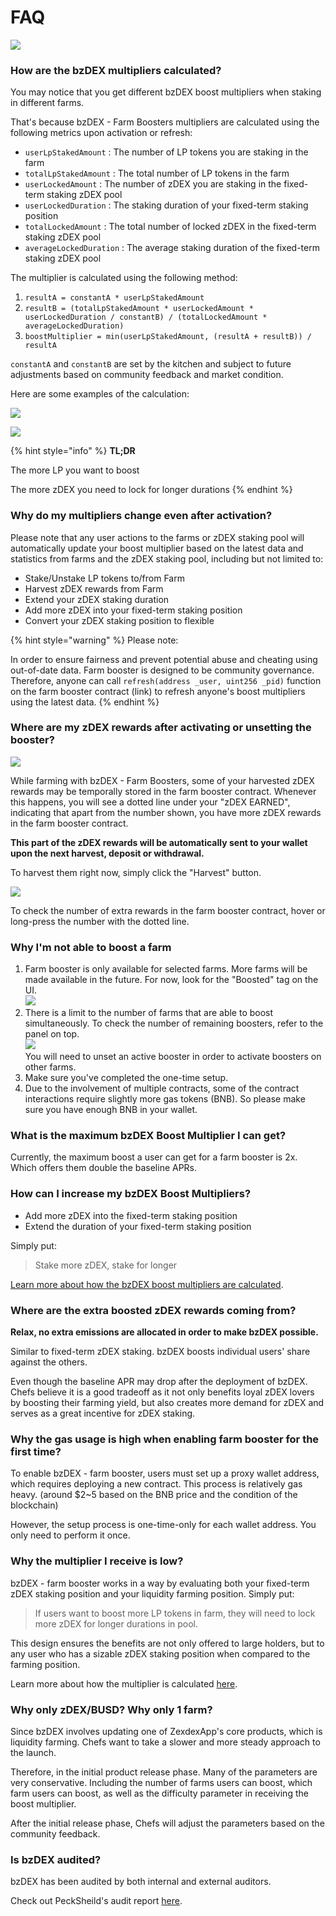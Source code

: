 # FAQ

![](../../../.gitbook/images/how-bzDEX-FAQ.png)

### How are the bzDEX multipliers calculated?

You may notice that you get different bzDEX boost multipliers when staking in different farms.

That's because bzDEX - Farm Boosters multipliers are calculated using the following metrics upon activation or refresh:

- `userLpStakedAmount` : The number of LP tokens you are staking in the farm
- `totalLpStakedAmount` : The total number of LP tokens in the farm
- `userLockedAmount` : The number of zDEX you are staking in the fixed-term staking zDEX pool
- `userLockedDuration` : The staking duration of your fixed-term staking position
- `totalLockedAmount` : The total number of locked zDEX in the fixed-term staking zDEX pool
- `averageLockedDuration` : The average staking duration of the fixed-term staking zDEX pool

The multiplier is calculated using the following method:

1. `resultA = constantA * userLpStakedAmount`
2. `resultB = (totalLpStakedAmount * userLockedAmount * userLockedDuration / constantB) / (totalLockedAmount * averageLockedDuration)`
3. `boostMultiplier = min(userLpStakedAmount, (resultA + resultB)) / resultA`

`constantA` and `constantB` are set by the kitchen and subject to future adjustments based on community feedback and market condition.

Here are some examples of the calculation:

![](../../../.gitbook/images/bzDEX-params.png)

![](../../../.gitbook/images/bzDEX-cal.png)

{% hint style="info" %}
**TL;DR**

The more LP you want to boost

The more zDEX you need to lock for longer durations
{% endhint %}

### Why do my multipliers change even after activation?

Please note that any user actions to the farms or zDEX staking pool will automatically update your boost multiplier based on the latest data and statistics from farms and the zDEX staking pool, including but not limited to:

- Stake/Unstake LP tokens to/from Farm
- Harvest zDEX rewards from Farm
- Extend your zDEX staking duration
- Add more zDEX into your fixed-term staking position
- Convert your zDEX staking position to flexible

{% hint style="warning" %}
Please note:&#x20;

In order to ensure fairness and prevent potential abuse and cheating using out-of-date data. Farm booster is designed to be community governance. Therefore, anyone can call `refresh(address _user, uint256 _pid)` function on the farm booster contract (link) to refresh anyone's boost multipliers using the latest data.
{% endhint %}

### Where are my zDEX rewards after activating or unsetting the booster?

![](../../../.gitbook/images/bzDEX-has-pending-balance.png)

While farming with bzDEX - Farm Boosters, some of your harvested zDEX rewards may be temporally stored in the farm booster contract. Whenever this happens, you will see a dotted line under your "zDEX EARNED", indicating that apart from the number shown, you have more zDEX rewards in the farm booster contract.

**This part of the zDEX rewards will be automatically sent to your wallet upon the next harvest, deposit or withdrawal.**

To harvest them right now, simply click the "Harvest" button.

![](../../../.gitbook/images/bzDEX-has-pending-balance-tooltip.png)

To check the number of extra rewards in the farm booster contract, hover or long-press the number with the dotted line.

### Why I'm not able to boost a farm

1. Farm booster is only available for selected farms. More farms will be made available in the future. For now, look for the "Boosted" tag on the UI.\
   ![](<../../../.gitbook/images/bzDEX-boost-tag (1).png>)
2. There is a limit to the number of farms that are able to boost simultaneously. To check the number of remaining boosters, refer to the panel on top. \
   ![](<../../../.gitbook/images/bzDEX-farm-number-limit (1).png>)\
   You will need to unset an active booster in order to activate boosters on other farms.
3. Make sure you've completed the one-time setup.
4. Due to the involvement of multiple contracts, some of the contract interactions require slightly more gas tokens (BNB). So please make sure you have enough BNB in your wallet.

### What is the maximum bzDEX Boost Multiplier I can get?

Currently, the maximum boost a user can get for a farm booster is 2x. Which offers them double the baseline APRs.

### How can I increase my bzDEX Boost Multipliers?

- Add more zDEX into the fixed-term staking position
- Extend the duration of your fixed-term staking position

Simply put:

> Stake more zDEX, stake for longer

[Learn more about how the bzDEX boost multipliers are calculated](faq.md#how-are-the-bzDEX-multipliers-calculated).

### Where are the extra boosted zDEX rewards coming from?

**Relax, no extra emissions are allocated in order to make bzDEX possible.**

Similar to fixed-term zDEX staking. bzDEX boosts individual users' share against the others.

Even though the baseline APR may drop after the deployment of bzDEX. Chefs believe it is a good tradeoff as it not only benefits loyal zDEX lovers by boosting their farming yield, but also creates more demand for zDEX and serves as a great incentive for zDEX staking.

### Why the gas usage is high when enabling farm booster for the first time?

To enable bzDEX - farm booster, users must set up a proxy wallet address, which requires deploying a new contract. This process is relatively gas heavy. (around $2\~5 based on the BNB price and the condition of the blockchain)

However, the setup process is one-time-only for each wallet address. You only need to perform it once.

### Why the multiplier I receive is low?&#x20;

bzDEX - farm booster works in a way by evaluating both your fixed-term zDEX staking position and your liquidity farming position. Simply put:

> If users want to boost more LP tokens in farm, they will need to lock more zDEX for longer durations in pool.

This design ensures the benefits are not only offered to large holders, but to any user who has a sizable zDEX staking position when compared to the farming position.&#x20;

Learn more about how the multiplier is calculated [here](faq.md#how-are-the-bzDEX-multipliers-calculated).

### Why only zDEX/BUSD? Why only 1 farm?

Since bzDEX involves updating one of ZexdexApp's core products, which is liquidity farming. Chefs want to take a slower and more steady approach to the launch.&#x20;

Therefore, in the initial product release phase. Many of the parameters are very conservative. Including the number of farms users can boost, which farm users can boost, as well as the difficulty parameter in receiving the boost multiplier.

After the initial release phase, Chefs will adjust the parameters based on the community feedback.

### Is bzDEX audited?

bzDEX has been audited by both internal and external auditors.&#x20;

Check out PeckSheild's audit report [here](https://github.com/peckshield/publications/tree/master/audit_reports/PeckShield-Audit-Report-ZexdexApp-FarmBooster-v1.0.pdf).
